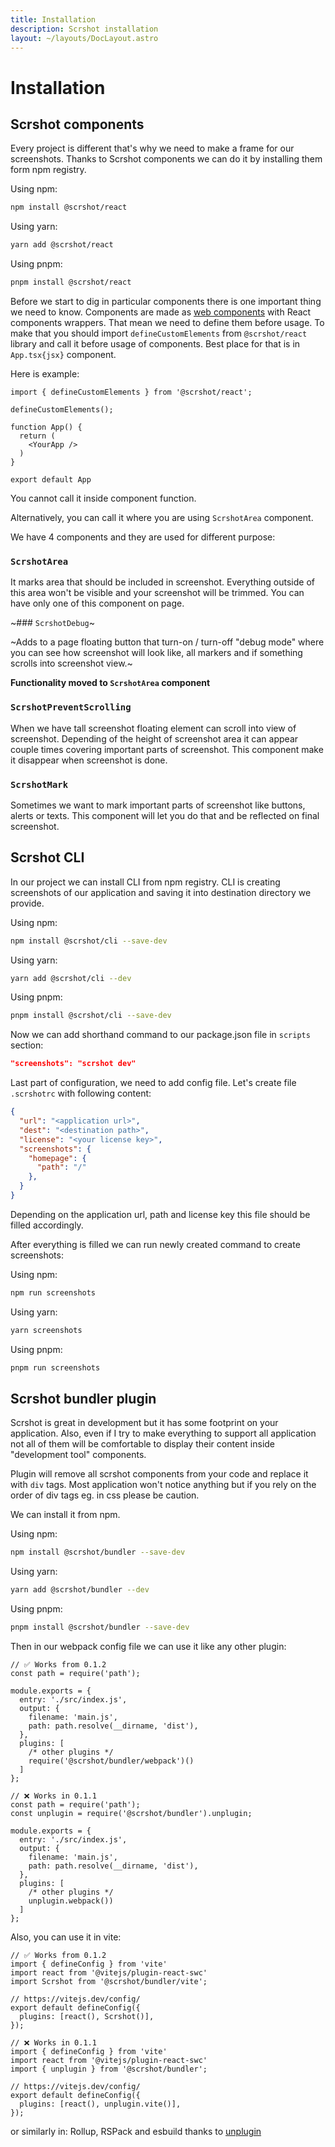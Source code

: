```yaml
---
title: Installation
description: Scrshot installation
layout: ~/layouts/DocLayout.astro
---
```


# Installation

## Scrshot components

Every project is different that's why we need to make a frame for our screenshots. Thanks to Scrshot components
we can do it by installing them form npm registry.

Using npm:

```bash
npm install @scrshot/react
```

Using yarn:

```bash
yarn add @scrshot/react
```

Using pnpm:

```bash
pnpm install @scrshot/react
```

Before we start to dig in particular components there is one important thing we need to know. 
Components are made as [web components](https://developer.mozilla.org/en-US/docs/Web/API/Web_components) 
with React components wrappers. That mean we need to define them before usage. To make that
you should import `defineCustomElements` from `@scrshot/react` library and call it before usage of components.
Best place for that is in `App.tsx{jsx}` component.

Here is example:

```tsx
import { defineCustomElements } from '@scrshot/react';

defineCustomElements();

function App() {
  return (
    <YourApp />
  )
}

export default App
```

You cannot call it inside component function.

Alternatively, you can call it where you are using `ScrshotArea` component.

We have 4 components and they are used for different purpose:

### `ScrshotArea`

It marks area that should be included in screenshot. Everything outside of this area won't be visible and your screenshot will be trimmed. You can have only one of this component on page.

~### `ScrshotDebug`~

~Adds to a page floating button that turn-on / turn-off "debug mode" where you can see how screenshot will look like,
all markers and if something scrolls into screenshot view.~

**Functionality moved to `ScrshotArea` component**

### `ScrshotPreventScrolling`

When we have tall screenshot floating element can scroll into view of screenshot. Depending of the height of screenshot area
it can appear couple times covering important parts of screenshot. This component make it disappear when screenshot is done.

### `ScrshotMark`

Sometimes we want to mark important parts of screenshot like buttons, alerts or texts. This component will let you do that and be reflected on final screenshot.

## Scrshot CLI

In our project we can install CLI from npm registry. CLI is creating screenshots of our application
and saving it into destination directory we provide.

Using npm:

```bash
npm install @scrshot/cli --save-dev
```

Using yarn:

```bash
yarn add @scrshot/cli --dev
```

Using pnpm:

```bash
pnpm install @scrshot/cli --save-dev
```

Now we can add shorthand command to our package.json file in `scripts` section:

```json
"screenshots": "scrshot dev"
```

Last part of configuration, we need to add config file. Let's create file `.scrshotrc` with following
content: 

```json
{
  "url": "<application url>",
  "dest": "<destination path>",
  "license": "<your license key>",
  "screenshots": {
    "homepage": {
      "path": "/"
    },
  }
}
```

Depending on the application url, path and license key this file should be filled accordingly.

After everything is filled we can run newly created command to create screenshots:

Using npm:

```bash
npm run screenshots
```

Using yarn:

```bash
yarn screenshots
```

Using pnpm:

```bash
pnpm run screenshots
```


## Scrshot bundler plugin

Scrshot is great in development but it has some footprint on your application. Also, even if I try to make everything to support all application not all of them will be comfortable to display their content inside "development tool" components.

Plugin will remove all scrshot components from your code and replace it with `div` tags. Most application won't notice anything but if you rely on the order of div tags eg. in css please be caution.

We can install it from npm.

Using npm:

```bash
npm install @scrshot/bundler --save-dev
```

Using yarn:

```bash
yarn add @scrshot/bundler --dev
```

Using pnpm:

```bash
pnpm install @scrshot/bundler --save-dev
```

Then in our webpack config file we can use it like any other plugin:

```tsx
// ✅ Works from 0.1.2
const path = require('path');

module.exports = {
  entry: './src/index.js',
  output: {
    filename: 'main.js',
    path: path.resolve(__dirname, 'dist'),
  },
  plugins: [
    /* other plugins */
    require('@scrshot/bundler/webpack')()
  ]
};

// ❌ Works in 0.1.1
const path = require('path');
const unplugin = require('@scrshot/bundler').unplugin;

module.exports = {
  entry: './src/index.js',
  output: {
    filename: 'main.js',
    path: path.resolve(__dirname, 'dist'),
  },
  plugins: [
    /* other plugins */
    unplugin.webpack())
  ]
};
```

Also, you can use it in vite:

```tsx
// ✅ Works from 0.1.2
import { defineConfig } from 'vite'
import react from '@vitejs/plugin-react-swc'
import Scrshot from '@scrshot/bundler/vite';

// https://vitejs.dev/config/
export default defineConfig({
  plugins: [react(), Scrshot()],
});

// ❌ Works in 0.1.1
import { defineConfig } from 'vite'
import react from '@vitejs/plugin-react-swc'
import { unplugin } from '@scrshot/bundler';

// https://vitejs.dev/config/
export default defineConfig({
  plugins: [react(), unplugin.vite()],
});
```

or similarly in: Rollup, RSPack and esbuild thanks to [unplugin](https://github.com/unjs/unplugin)
